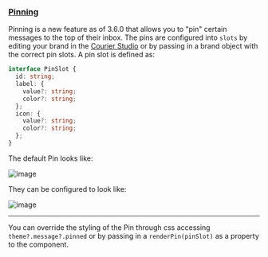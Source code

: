 ### [Pinning](#pinning)

Pinning is a new feature as of 3.6.0 that allows you to "pin" certain messages to the top of their inbox. The pins are configured into `slots` by editing your brand in the [Courier Studio]("https://app.courier.com/brands) or by passing in a brand object with the correct pin slots. A pin slot is defined as:

```typescript
interface PinSlot {
  id: string;
  label: {
    value?: string;
    color?: string;
  };
  icon: {
    value?: string;
    color?: string;
  };
}
```

The default Pin looks like:

![image](https://user-images.githubusercontent.com/7017640/236919801-fae03134-41e6-4fb4-9e8d-62c55ebca6a9.png)

They can be configured to look like:

![image](https://user-images.githubusercontent.com/7017640/236103836-eccc0fb8-26b2-4ca0-8b28-8474a9ddbd18.png)

---

You can override the styling of the Pin through css accessing `theme?.message?.pinned` or by passing in a `renderPin(pinSlot)` as a property to the <Inbox> component.
